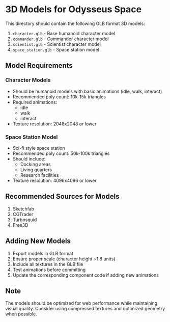 # 3D Models for Odysseus Space

This directory should contain the following GLB format 3D models:

1. `character.glb` - Base humanoid character model
2. `commander.glb` - Commander character model
3. `scientist.glb` - Scientist character model
4. `space_station.glb` - Space station model

## Model Requirements

### Character Models
- Should be humanoid models with basic animations (idle, walk, interact)
- Recommended poly count: 10k-15k triangles
- Required animations:
  - idle
  - walk
  - interact
- Texture resolution: 2048x2048 or lower

### Space Station Model
- Sci-fi style space station
- Recommended poly count: 50k-100k triangles
- Should include:
  - Docking areas
  - Living quarters
  - Research facilities
- Texture resolution: 4096x4096 or lower

## Recommended Sources for Models
1. Sketchfab
2. CGTrader
3. Turbosquid
4. Free3D

## Adding New Models
1. Export models in GLB format
2. Ensure proper scale (character height ~1.8 units)
3. Include all textures in the GLB file
4. Test animations before committing
5. Update the corresponding component code if adding new animations

## Note
The models should be optimized for web performance while maintaining visual quality. Consider using compressed textures and optimized geometry when possible.
